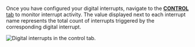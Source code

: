 Once you have configured your digital interrupts, navigate to the [**CONTROL** tab](/fleet/machines/control/) to monitor interrupt activity.
The value displayed next to each interrupt name represents the total count of interrupts triggered by the corresponding digital interrupt.

![Digital interrupts in the control tab.](/components/board/digital-interrupts-control-tab.png)
